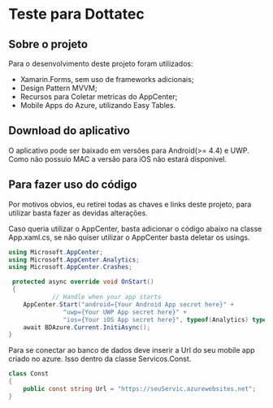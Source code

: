 # Teste para Dottatec

## Sobre o projeto

Para o desenvolvimento deste projeto foram utilizados:

- Xamarin.Forms, sem uso de frameworks adicionais;
- Design Pattern MVVM;
- Recursos para Coletar metricas do AppCenter;
- Mobile Apps do Azure, utilizando Easy Tables.

## Download do aplicativo

O aplicativo pode ser baixado em versões para Android(>= 4.4) e UWP. Como não possuio MAC a versão para iOS não estará disponivel.

## Para fazer uso do código

Por motivos obvios, eu retirei todas as chaves e links deste projeto, para utilizar basta fazer as devidas alterações.

Caso queria utilizar o AppCenter, basta adicionar o código abaixo na classe App.xaml.cs, se não quiser utilizar o AppCenter basta deletar os usings.

```csharp
using Microsoft.AppCenter;
using Microsoft.AppCenter.Analytics;
using Microsoft.AppCenter.Crashes;

 protected async override void OnStart()
 {
            // Handle when your app starts
    AppCenter.Start("android={Your Android App secret here}" +
               "uwp={Your UWP App secret here}" +
               "ios={Your iOS App secret here}", typeof(Analytics) typeof(Crashes));
    await BDAzure.Current.InitiAsync();
}
```

Para se conectar ao banco de dados deve inserir a Url do seu mobile app criado no azure. Isso dentro da classe Servicos.Const.

```csharp
class Const
{
    public const string Url = "https://seuServic.azurewebsites.net";
}
```